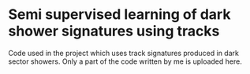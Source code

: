 # Semi supervised learning of dark shower signatures using tracks
Code used in the project which uses track signatures produced in dark sector showers. Only a part of the code written by me is uploaded here. 
